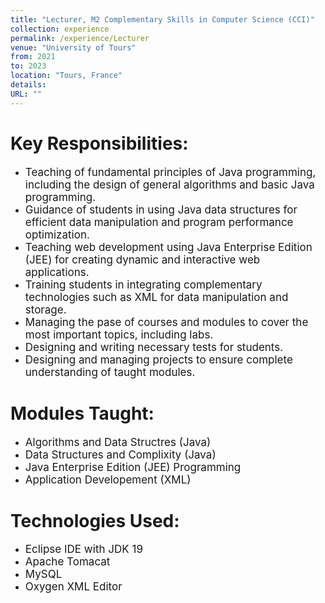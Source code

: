 ```yaml
---
title: "Lecturer, M2 Complementary Skills in Computer Science (CCI)"
collection: experience
permalink: /experience/Lecturer
venue: "University of Tours"
from: 2021
to: 2023
location: "Tours, France"
details:
URL: ""
---
```


# Key Responsibilities:
- <span style="font-size: 17px;">  Teaching of fundamental principles of Java programming, including the design of general algorithms and basic Java programming. </span>
- <span style="font-size: 17px;"> Guidance of students in using Java data structures for efficient data manipulation and program performance optimization. </span>
- <span style="font-size: 17px;"> Teaching web development using Java Enterprise Edition (JEE) for creating dynamic and interactive web applications. </span>
- <span style="font-size: 17px;"> Training students in integrating complementary technologies such as XML for data manipulation and storage. </span>
- <span style="font-size: 17px;">  Managing the pase of courses and modules to cover the most important topics, including labs. </span>
- <span style="font-size: 17px;">  Designing and writing necessary tests for students. </span>
- <span style="font-size: 17px;">  Designing and managing projects to ensure complete understanding of taught modules. </span>

# Modules Taught:
- <span style="font-size: 17px;">  Algorithms and Data Structres (Java) </span>
- <span style="font-size: 17px;">  Data Structures and Complixity (Java) </span>
- <span style="font-size: 17px;">  Java Enterprise Edition (JEE) Programming </span>
- <span style="font-size: 17px;">  Application Developement (XML) </span>

# Technologies Used:
- <span style="font-size: 17px;">  Eclipse IDE with JDK 19 </span>
- <span style="font-size: 17px;">  Apache Tomacat </span>
- <span style="font-size: 17px;">  MySQL </span>
- <span style="font-size: 17px;">  Oxygen XML Editor </span>
